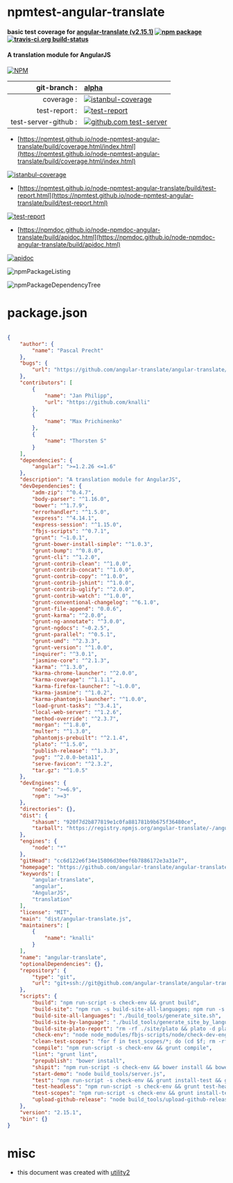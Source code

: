 # npmtest-angular-translate

#### basic test coverage for  [angular-translate (v2.15.1)](https://github.com/angular-translate/angular-translate#readme)  [![npm package](https://img.shields.io/npm/v/npmtest-angular-translate.svg?style=flat-square)](https://www.npmjs.org/package/npmtest-angular-translate) [![travis-ci.org build-status](https://api.travis-ci.org/npmtest/node-npmtest-angular-translate.svg)](https://travis-ci.org/npmtest/node-npmtest-angular-translate)

#### A translation module for AngularJS

[![NPM](https://nodei.co/npm/angular-translate.png?downloads=true&downloadRank=true&stars=true)](https://www.npmjs.com/package/angular-translate)

| git-branch : | [alpha](https://github.com/npmtest/node-npmtest-angular-translate/tree/alpha)|
|--:|:--|
| coverage : | [![istanbul-coverage](https://npmtest.github.io/node-npmtest-angular-translate/build/coverage.badge.svg)](https://npmtest.github.io/node-npmtest-angular-translate/build/coverage.html/index.html)|
| test-report : | [![test-report](https://npmtest.github.io/node-npmtest-angular-translate/build/test-report.badge.svg)](https://npmtest.github.io/node-npmtest-angular-translate/build/test-report.html)|
| test-server-github : | [![github.com test-server](https://npmtest.github.io/node-npmtest-angular-translate/GitHub-Mark-32px.png)](https://npmtest.github.io/node-npmtest-angular-translate/build/app/index.html) | | build-artifacts : | [![build-artifacts](https://npmtest.github.io/node-npmtest-angular-translate/glyphicons_144_folder_open.png)](https://github.com/npmtest/node-npmtest-angular-translate/tree/gh-pages/build)|

- [https://npmtest.github.io/node-npmtest-angular-translate/build/coverage.html/index.html](https://npmtest.github.io/node-npmtest-angular-translate/build/coverage.html/index.html)

[![istanbul-coverage](https://npmtest.github.io/node-npmtest-angular-translate/build/screenCapture.buildCi.browser.%252Ftmp%252Fbuild%252Fcoverage.lib.html.png)](https://npmtest.github.io/node-npmtest-angular-translate/build/coverage.html/index.html)

- [https://npmtest.github.io/node-npmtest-angular-translate/build/test-report.html](https://npmtest.github.io/node-npmtest-angular-translate/build/test-report.html)

[![test-report](https://npmtest.github.io/node-npmtest-angular-translate/build/screenCapture.buildCi.browser.%252Ftmp%252Fbuild%252Ftest-report.html.png)](https://npmtest.github.io/node-npmtest-angular-translate/build/test-report.html)

- [https://npmdoc.github.io/node-npmdoc-angular-translate/build/apidoc.html](https://npmdoc.github.io/node-npmdoc-angular-translate/build/apidoc.html)

[![apidoc](https://npmdoc.github.io/node-npmdoc-angular-translate/build/screenCapture.buildCi.browser.%252Ftmp%252Fbuild%252Fapidoc.html.png)](https://npmdoc.github.io/node-npmdoc-angular-translate/build/apidoc.html)

![npmPackageListing](https://npmtest.github.io/node-npmtest-angular-translate/build/screenCapture.npmPackageListing.svg)

![npmPackageDependencyTree](https://npmtest.github.io/node-npmtest-angular-translate/build/screenCapture.npmPackageDependencyTree.svg)



# package.json

```json

{
    "author": {
        "name": "Pascal Precht"
    },
    "bugs": {
        "url": "https://github.com/angular-translate/angular-translate/issues"
    },
    "contributors": [
        {
            "name": "Jan Philipp",
            "url": "https://github.com/knalli"
        },
        {
            "name": "Max Prichinenko"
        },
        {
            "name": "Thorsten S"
        }
    ],
    "dependencies": {
        "angular": ">=1.2.26 <=1.6"
    },
    "description": "A translation module for AngularJS",
    "devDependencies": {
        "adm-zip": "^0.4.7",
        "body-parser": "^1.16.0",
        "bower": "^1.7.9",
        "errorhandler": "^1.5.0",
        "express": "^4.14.1",
        "express-session": "^1.15.0",
        "fbjs-scripts": "^0.7.1",
        "grunt": "~1.0.1",
        "grunt-bower-install-simple": "^1.0.3",
        "grunt-bump": "^0.8.0",
        "grunt-cli": "^1.2.0",
        "grunt-contrib-clean": "^1.0.0",
        "grunt-contrib-concat": "^1.0.0",
        "grunt-contrib-copy": "^1.0.0",
        "grunt-contrib-jshint": "^1.0.0",
        "grunt-contrib-uglify": "^2.0.0",
        "grunt-contrib-watch": "^1.0.0",
        "grunt-conventional-changelog": "^6.1.0",
        "grunt-file-append": "0.0.6",
        "grunt-karma": "^2.0.0",
        "grunt-ng-annotate": "^3.0.0",
        "grunt-ngdocs": "~0.2.5",
        "grunt-parallel": "^0.5.1",
        "grunt-umd": "^2.3.3",
        "grunt-version": "^1.0.0",
        "inquirer": "^3.0.1",
        "jasmine-core": "^2.1.3",
        "karma": "^1.3.0",
        "karma-chrome-launcher": "^2.0.0",
        "karma-coverage": "^1.1.1",
        "karma-firefox-launcher": "~1.0.0",
        "karma-jasmine": "^1.0.2",
        "karma-phantomjs-launcher": "^1.0.0",
        "load-grunt-tasks": "^3.4.1",
        "local-web-server": "^1.2.6",
        "method-override": "^2.3.7",
        "morgan": "^1.8.0",
        "multer": "^1.3.0",
        "phantomjs-prebuilt": "^2.1.4",
        "plato": "^1.5.0",
        "publish-release": "^1.3.3",
        "pug": "^2.0.0-beta11",
        "serve-favicon": "^2.3.2",
        "tar.gz": "^1.0.5"
    },
    "devEngines": {
        "node": ">=6.9",
        "npm": ">=3"
    },
    "directories": {},
    "dist": {
        "shasum": "920f7d2b877819e1c0fa881781b9b675f36480ce",
        "tarball": "https://registry.npmjs.org/angular-translate/-/angular-translate-2.15.1.tgz"
    },
    "engines": {
        "node": "*"
    },
    "gitHead": "cc6d122e6f34e15806d30eef6b7886172e3a31e7",
    "homepage": "https://github.com/angular-translate/angular-translate#readme",
    "keywords": [
        "angular-translate",
        "angular",
        "AngularJS",
        "translation"
    ],
    "license": "MIT",
    "main": "dist/angular-translate.js",
    "maintainers": [
        {
            "name": "knalli"
        }
    ],
    "name": "angular-translate",
    "optionalDependencies": {},
    "repository": {
        "type": "git",
        "url": "git+ssh://git@github.com/angular-translate/angular-translate.git"
    },
    "scripts": {
        "build": "npm run-script -s check-env && grunt build",
        "build-site": "npm run -s build-site-all-languages; npm run -s build-site-plato-report",
        "build-site-all-languages": "./build_tools/generate_site.sh",
        "build-site-by-language": "./build_tools/generate_site_by_language.sh",
        "build-site-plato-report": "rm -rf ./site/plato && plato -d plato -l .jshintrc src/*.js src/**/*.js && mv plato site",
        "check-env": "node node_modules/fbjs-scripts/node/check-dev-engines.js package.json",
        "clean-test-scopes": "for f in test_scopes/*; do (cd $f; rm -rf bower_components); done",
        "compile": "npm run-script -s check-env && grunt compile",
        "lint": "grunt lint",
        "prepublish": "bower install",
        "shipit": "npm run-script -s check-env && bower install && bower update && grunt prepare-release",
        "start-demo": "node build_tools/server.js",
        "test": "npm run-script -s check-env && grunt install-test && grunt test",
        "test-headless": "npm run-script -s check-env && grunt test-headless",
        "test-scopes": "npm run-script -s check-env && grunt install-test && for f in test_scopes/*; do TEST_SCOPE=\"'basename $f'\" grunt test; done",
        "upload-github-release": "node build_tools/upload-github-release.js"
    },
    "version": "2.15.1",
    "bin": {}
}
```



# misc
- this document was created with [utility2](https://github.com/kaizhu256/node-utility2)
